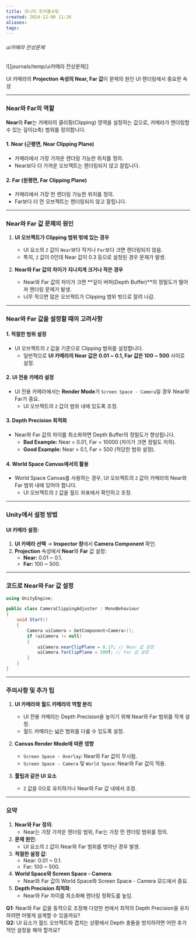 ```yaml
---
title: 유니티 트러블슈팅
created: 2024-12-06 11:26
aliases: 
tags:
---
```


###### ui카메라 잔상문제
![[journals/temp/ui카메라 잔상문제]]




UI 카메라의 **Projection 속성의 Near, Far 값**이 문제의 원인
UI 렌더링에서 중요한 속성

---

### Near와 Far의 역할

**Near**와 **Far**는 카메라의 클리핑(Clipping) 영역을 설정하는 값으로, 카메라가 렌더링할 수 있는 깊이(z축) 범위를 정의합니다.

#### 1. **Near (근평면, Near Clipping Plane)**

- 카메라에서 가장 가까운 렌더링 가능한 위치를 정의.
- Near보다 더 가까운 오브젝트는 렌더링되지 않고 잘립니다.

#### 2. **Far (원평면, Far Clipping Plane)**

- 카메라에서 가장 먼 렌더링 가능한 위치를 정의.
- Far보다 더 먼 오브젝트는 렌더링되지 않고 잘립니다.

---

### Near와 Far 값 문제의 원인

1. **UI 오브젝트가 Clipping 범위 밖에 있는 경우**
    
    - UI 요소의 `Z` 값이 `Near`보다 작거나 `Far`보다 크면 렌더링되지 않음.
    - 특히, `Z` 값이 0인데 Near 값이 0.3 등으로 설정된 경우 문제가 발생.
2. **Near와 Far 값의 차이가 지나치게 크거나 작은 경우**
    
    - Near와 Far 값의 차이가 크면 **깊이 버퍼(Depth Buffer)**의 정밀도가 떨어져 렌더링 문제가 발생.
    - 너무 작으면 많은 오브젝트가 Clipping 범위 밖으로 잘려 나감.

---

### Near와 Far 값을 설정할 때의 고려사항

#### 1. **적절한 범위 설정**

- UI 오브젝트의 `Z` 값을 기준으로 Clipping 범위를 설정합니다.
    - 일반적으로 **UI 카메라의 Near 값은 0.01 ~ 0.1, Far 값은 100 ~ 500** 사이로 설정.

#### 2. **UI 전용 카메라 설정**

- UI 전용 카메라에서는 **Render Mode**가 `Screen Space - Camera`일 경우 Near와 Far가 중요.
    - UI 오브젝트의 `Z` 값이 범위 내에 있도록 조정.

#### 3. **Depth Precision 최적화**

- Near와 Far 값의 차이를 최소화하면 Depth Buffer의 정밀도가 향상됩니다.
    - **Bad Example:** Near = 0.01, Far = 10000 (차이가 크면 정밀도 저하).
    - **Good Example:** Near = 0.1, Far = 500 (적당한 범위 설정).

#### 4. **World Space Canvas에서의 활용**

- World Space Canvas를 사용하는 경우, UI 오브젝트의 `Z` 값이 카메라의 Near와 Far 범위 내에 있어야 합니다.
    - UI 오브젝트의 `Z` 값을 월드 좌표에서 확인하고 조정.

---

### Unity에서 설정 방법

#### UI 카메라 설정:

1. **UI 카메라 선택** → **Inspector 창**에서 **Camera Component** 확인.
2. **Projection** 속성에서 **Near**와 **Far** 값 설정:
    - **Near:** 0.01 ~ 0.1.
    - **Far:** 100 ~ 500.

---

### 코드로 Near와 Far 값 설정

```csharp
using UnityEngine;

public class CameraClippingAdjuster : MonoBehaviour
{
    void Start()
    {
        Camera uiCamera = GetComponent<Camera>();
        if (uiCamera != null)
        {
            uiCamera.nearClipPlane = 0.1f; // Near 값 설정
            uiCamera.farClipPlane = 500f; // Far 값 설정
        }
    }
}
```

---

### 주의사항 및 추가 팁

1. **UI 카메라와 월드 카메라의 역할 분리**
    
    - UI 전용 카메라는 Depth Precision을 높이기 위해 Near와 Far 범위를 작게 설정.
    - 월드 카메라는 넓은 범위를 다룰 수 있도록 설정.
2. **Canvas Render Mode에 따른 영향**
    
    - `Screen Space - Overlay`: Near와 Far 값이 무시됨.
    - `Screen Space - Camera` 및 `World Space`: Near와 Far 값이 적용.
3. **툴팁과 같은 UI 요소**
    
    - `Z` 값을 0으로 유지하거나 Near와 Far 값 내에서 조정.

---

### 요약

1. **Near와 Far 정의**:
    - Near는 가장 가까운 렌더링 범위, Far는 가장 먼 렌더링 범위를 정의.
2. **문제 원인**:
    - UI 요소의 `Z` 값이 Near와 Far 범위를 벗어난 경우 발생.
3. **적절한 설정 값**:
    - Near: 0.01 ~ 0.1.
    - Far: 100 ~ 500.
4. **World Space와 Screen Space - Camera**:
    - Near와 Far 값이 World Space와 Screen Space - Camera 모드에서 중요.
5. **Depth Precision 최적화**:
    - Near와 Far 차이를 최소화해 렌더링 정확도를 높임.

**Q1:** Near와 Far 값을 동적으로 조정해 다양한 씬에서 최적의 Depth Precision을 유지하려면 어떻게 설계할 수 있을까요?  
**Q2:** UI 요소가 월드 오브젝트와 겹치는 상황에서 Depth 충돌을 방지하려면 어떤 추가적인 설정을 해야 할까요?

